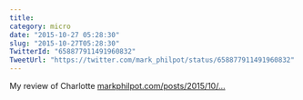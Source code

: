 ```yaml
---
title: 
category: micro
date: "2015-10-27 05:28:30"
slug: "2015-10-27T05:28:30"
TwitterId: "658877911491960832"
TweetUrl: "https://twitter.com/mark_philpot/status/658877911491960832"
---
```


My review of Charlotte
[markphilpot.com/posts/2015/10/…](http://markphilpot.com/posts/2015/10/26/review_charlotte/)
